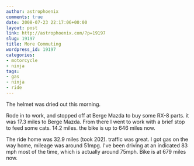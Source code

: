 ```yaml
---
author: astrophoenix
comments: true
date: 2008-07-23 22:17:06+00:00
layout: post
link: http://astrophoenix.com/?p=19197
slug: 19197
title: More Commuting
wordpress_id: 19197
categories:
- motorcycle
- ninja
tags:
- gas
- ninja
- ride
---
```


The helmet was dried out this morning.

Rode in to work, and stopped off at Berge Mazda to buy some RX-8 parts. it was 17.3 miles to Berge Mazda. From there I went to work with a brief stop to feed some cats. 14.2 miles. the bike is up to 646 miles now.

The ride home was 32.9 miles (took 202). traffic was great. I got gas on the way home, mileage was around 51mpg. I've been driving at an indicated 83 mph most of the time, which is actually around 75mph. Bike is at 679 miles now.
